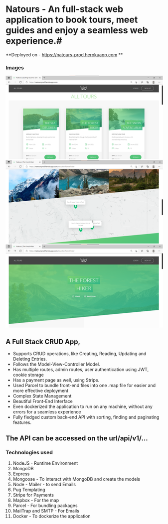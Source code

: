 # Natours - An full-stack web application to book tours, meet guides and enjoy a seamless web experience.#
**Deployed on - https://natours-prod.herokuapp.com **

### Images
![Image1](img1.png)
![Image1](img2.png)
![Image1](img3.png)

## A Full Stack CRUD App,
- Supports CRUD operations, like Creating, Reading, Updating and Deleting Entries.
- Follows the Model-View-Controller Model.
- Has multiple routes, admin routes, user authentication using JWT, cookie storage
- Has a payment page as well, using Stripe.
- Used Parcel to bundle front-end files into one .map file for easier and more effective deployment
- Complex State Management
- Beautiful Front-End Interface
- Even dockerized the application to run on any machine, without any errors for a seamless experience
- Fully fledged custom back-end API with sorting, finding and paginating features.

## The API can be accessed on the url/api/v1/...

### Technologies used
1. NodeJS - Runtime Environment
2. MongoDB
3. Express
4. Mongoose - To interact with MongoDB and create the models
5. Node - Mailer - to send Emails
6. Pug Templating
7. Stripe for Payments
8. Mapbox - For the map
9. Parcel - For bundling packages
10. MailTrap and SMTP - For Emails
11. Docker - To dockerize the application
